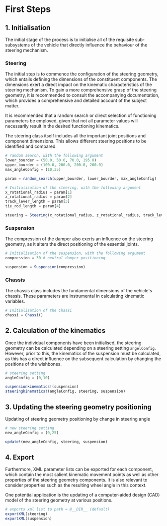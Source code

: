 # First Steps 
## 1. Initialisation
The initial stage of the process is to initialise all of the requisite sub-subsystems of the vehicle that directly influence the behaviour of the steering mechanism. 

### Steering

The initial step is to commence the configuration of the steering geometry, which entails defining the dimensions of the constituent components. The dimensions exert a direct impact on the kinematic characteristics of the steering mechanism. To gain a more comprehensive grasp of the steering geometry, it is recommended to consult the accompanying documentation, which provides a comprehensive and detailed account of the subject matter.

It is recommended that a random search or direct selection of functioning parameters be employed, given that not all parameter values will necessarily result in the desired functioning kinematics.

The steering class itself includes all the important joint positions and component dimensions. This allows different steering positions to be identified and compared.

```julia 
# random search, with the following argument
lower_bourder = (50.0, 50.0, 70.0, 195.0)
upper_bourder = (100.0, 200.0, 200.0, 260.0)
max_angleConfig = (10,35)

param = random_search(upper_bourder, lower_bourder, max_angleConfig)

# Initialisation of the steering, with the following argument
x_rotational_radius = param[1]
z_rotational_radius = param[2]
track_lever_length = param[3]
tie_rod_length = param[4]

steering = Steering(x_rotational_radius, z_rotational_radius, track_lever_length, tie_rod_length)
``` 
### Suspension

The compression of the damper also exerts an influence on the steering geometry, as it alters the direct positioning of the essential joints. 

```julia
# Initialisation of the suspension, with the following argument
compression = 30 # neutral damper positioning

suspension = Suspension(compression)
```

### Chassis
The chassis class includes the fundamental dimensions of the vehicle's chassis. These parameters are instrumental in calculating kinematic variables.
```julia
# Initialisation of the Chassi
chassi = Chassi()
```

## 2. Calculation of the kinematics
Once the individual components have been initialised, the steering geometry can be calculated depending on a steering setting `angelConfig`. However, prior to this, the kinematics of the suspension must be calculated, as this has a direct influence on the subsequent calculation by changing the positions of the wishbones.


```julia
# steering setting
angleConfig = (0,10)

suspensionkinematics!(suspension)
steeringkinematics!(angleConfig, steering, suspension)

```


## 3. Updating the steering geometry positioning
Updating of steering geometry positioning by change in steering angle

```julia 
# new steering setting 
new_angleConfig = (0,25)

update!(new_angleConfig, steering, suspension)
```

## 4. Export 
Furthermore, XML parameter lists can be exported for each component, which contain the most salient kinematic movement points as well as other properties of the steering geometry components. It is also relevant to consider properties such as the resulting wheel angle in this context.

One potential application is the updating of a computer-aided design (CAD) model of the steering geometry at various positions.
```julia 
# exports xml list to path = @__DIR__ (default)
exportXML(steering)
exportXML(suspension)

```
